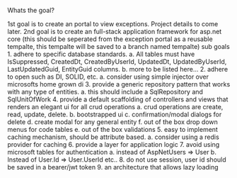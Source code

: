Whats the goal?

1st goal is to create an portal to view exceptions.  Project details to come later.
2nd goal is to create an full-stack application framework for asp.net core 
	(this should be seperated from the exception portal as a reusable tempalte, this tempalte will be saved to a branch named tempalte)
	sub goals
		1. adhere to specific database standards.
			a. All tables must have IsSuppressed, CreatedDt, CreatedByUserId, UpdatedDt, UpdatedByUserId, LastUpdatedGuid, EntityGuid columns.
			b. more to be listed here...
		2. adhere to open such as DI, SOLID, etc.
			a. consider using simple injector over microsofts home grown di 
		3. provide a generic repository pattern that works with any type of entities.
			a. this should include a SqlRepository and SqlUnitOfWork 
		4. provide a default scaffolding of controllers and views that renders an elegant ui for all crud operations
			a. crud operations are create, read, update, delete. 
			b. bootstrapped ui
			c. confirmation/modal dialogs for delete
			d. create modal for any general entity
			f. out of the box drop down menus for code tables
			e. out of the box validations 
		5. easy to implement caching mechanism, should be attribute based.
			a. consider using a redis provider for caching
		6. provide a layer for application logic
		7. avoid using microsoft tables  for authentication
			a. instead of AspNetUsers => User
			b. Instead of User.Id => User.UserId
			etc..
		8. do not use session, user id should be saved in a bearer/jwt token
		9. an architecture that allows lazy loading
